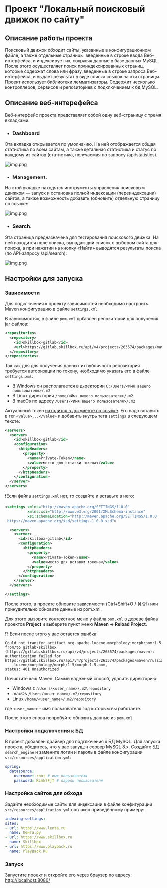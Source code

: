 # Проект "Локальный поисковый движок по сайту"

## Описание работы проекта
Поисковый движок обходит сайты, указанные в конфигурационном файле,
а также отдельные страницы, введенные в строке ввода Веб-интерфейса,
и индексирует их, сохраняя данные в базе данных MySQL. После этого
осуществляет поиск проиндексированных страниц, которые содержат
слова или фразу, введенные в строке запроса Веб-интерфейса, и выдает
результат в виде списка ссылок на эти страницы. Проект использует
библиотеки лемматизаторы. Содержит несколько контроллеров, сервисов
и репозиториев с подключением к бд MySQL.

## Описание веб-интерефейса
Веб-интерфейс проекта представляет собой одну веб-страницу с тремя
вкладками:

* ### Dashboard
Эта вкладка открывается по умолчанию. На ней отображается
общая статистика по всем сайтам, а также детальная статистика и
статус по каждому из сайтов
(статистика, получаемая по запросу /api/statistics).

![img.png](../../../../../src/skillbox/final%20project/searchengine-master/docs/dashboard.png)

* ### Management.
На этой вкладке находятся инструменты управления поисковым движком 
— запуск и остановка полной индексации (переиндексации) сайтов,
а также возможность добавить (обновить) отдельную страницу по ссылке:

![img.png](../../../../../src/skillbox/final%20project/searchengine-master/docs/management.png)

* ### Search.
Эта страница предназначена для тестирования поискового движка.
На ней находится поле поиска, выпадающий список с выбором сайта
для поиска, а при нажатии на кнопку «Найти» выводятся результаты
поиска (по API-запросу /api/search):

![img.png](../../../../../src/skillbox/final%20project/searchengine-master/docs/search.png)

## Настройки для запуска

### Зависимости

Для подключения к проекту зависимостей необходимо настроить Maven
конфигурацию в файле `settings.xml`.

В зависимостях, в файле `pom.xml` добавлен репозиторий для получения
jar файлов:

```xml
<repositories>
  <repository>
    <id>skillbox-gitlab</id>
    <url>https://gitlab.skillbox.ru/api/v4/projects/263574/packages/maven</url>
  </repository>
</repositories>
```

Так как для для получения данных из публичного репозитория
требуется авторизации по токену, необходимо указать его в файле
`settings.xml`.

* В Windows он располагается в директории `C:/Users/<Имя вашего пользователя>/.m2`
* В Linux директория `/home/<Имя вашего пользователя>/.m2`
* В macOs по адресу `/Users/<Имя вашего пользователя>/.m2`

Актуальный токен [находится в документе по ссылке](https://docs.google.com/document/d/1rb0ysFBLQltgLTvmh-ebaZfJSI7VwlFlEYT9V5_aPjc/edit?usp=sharing).
Его надо вставить в тег `<value>...</value>` и добавить внутрь тега
`settings` в следующем тексте:

```xml
<servers>
  <server>
    <id>skillbox-gitlab</id>
    <configuration>
      <httpHeaders>
        <property>
          <name>Private-Token</name>
          <value>место для вставки токена</value>
        </property>
      </httpHeaders>
    </configuration>
  </server>
</servers>
```

❗️Если файла `settings.xml` нет, то создайте и вставьте в него:

```xml
<settings xmlns="http://maven.apache.org/SETTINGS/1.0.0"
          xmlns:xsi="http://www.w3.org/2001/XMLSchema-instance"
          xsi:schemaLocation="http://maven.apache.org/SETTINGS/1.0.0
 https://maven.apache.org/xsd/settings-1.0.0.xsd">

  <servers>
    <server>
      <id>skillbox-gitlab</id>
      <configuration>
        <httpHeaders>
          <property>
            <name>Private-Token</name>
            <value>место для вставки токена</value>
          </property>
        </httpHeaders>
      </configuration>
    </server>
  </servers>

</settings>
```

После этого, в проекте обновите зависимости (Ctrl+Shift+O / ⌘⇧I) или
принудительно обновите данные из pom.xml. 

Для этого вызовите контекстное меню у файла `pom.xml` в дереве файла
проектов **Project** и выберите пункт меню **Maven -> Reload Project**.

⁉️ Если после этого у вас остается ошибка:

```text
Could not transfer artifact org.apache.lucene.morphology:morph:pom:1.5
from/to gitlab-skillbox (https://gitlab.skillbox.ru/api/v4/projects/263574/packages/maven):
authentication failed for
https://gitlab.skillbox.ru/api/v4/projects/263574/packages/maven/russianmorphology/org/apache/
    lucene/morphology/morph/1.5/morph-1.5.pom,
status: 401 Unauthorized
```

Почистите кэш Maven. Самый надежный способ, удалить директорию:

- Windows `C:\Users\<user_name>\.m2\repository`
- macOs `/Users/<user_name>/.m2/repository`
- Linux `/home/<user_name>/.m2/repository`

где `<user_name>` - имя пользователя под которым вы работаете.

После этого снова попробуйте обновить данные из `pom.xml`

### Настройки подключения к БД

В проект добавлен драйвер для подключения к БД MySQL. Для запуска проекта,
убедитесь, что у вас запущен сервер MySQL 8.x.
Создайте БД `search_engine` и замените логин и пароль
в файле конфигурации `src/resources/application.yml`:

```yaml
spring:
  datasource:
    username: root # имя пользователя
    password: Kimk7FjT # пароль пользователя
```

### Настройка сайтов для обхода
Задайте необходимые сайты для индексации в файле конфигурации
`src/resources/application.yml` согласно приведённому примеру:
```yaml
indexing-settings:
sites:
- url: https://www.lenta.ru
  name: Лента.ру
- url: https://www.skillbox.ru
  name: Skillbox
- url: https://www.playback.ru
  name: PlayBack.Ru
```

### Запуск
Запустите проект и откройте его через браузер по адресу: 
[http://localhost:8080/](http://localhost:8080/)